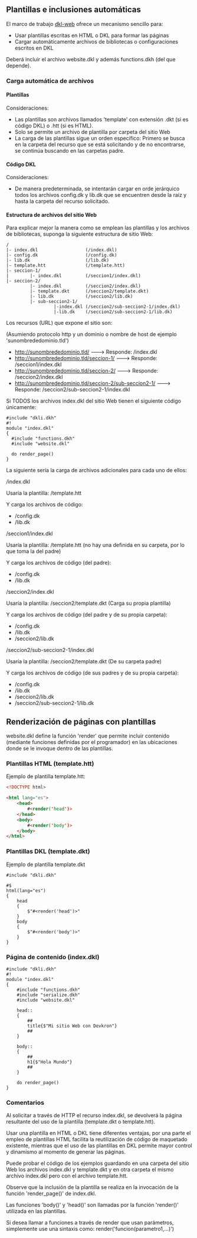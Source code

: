 ## Plantillas e inclusiones automáticas

El marco de trabajo [dkl-web](https://github.com/Induxsoft/dkl-web) ofrece un mecanismo sencillo para:

* Usar plantillas escritas en HTML o DKL para formar las páginas
* Cargar automáticamente archivos de bibliotecas o configuraciones escritos en DKL

Deberá incluir el archivo website.dkl y además functions.dkh (del que depende).

### Carga automática de archivos

#### Plantillas
Consideraciones:

* Las plantillas son archivos llamados 'template' con extensión .dkt (si es código DKL) o .htt (si es HTML).
* Solo se permite un archivo de plantilla por carpeta del sitio Web
* La carga de las plantillas sigue un orden específico: Primero se busca en la carpeta del recurso que se está solicitando y de no encontrarse, se continúa buscando en las carpetas padre.

#### Código DKL

Consideraciones:

* De manera predeterminada, se intentarán cargar en orde jerárquico todos los archivos config.dk y lib.dk que se encuentren desde la raíz y hasta la carpeta del recurso solicitado.


#### Estructura de archivos del sitio Web

Para explicar mejor la manera como se emplean las plantillas y los archivos de bibliotecas, suponga la siguiente estructura de sitio Web:

``` TEXT
/
|- index.dkl                  (/index.dkl)
|- config.dk                  (/config.dk)
|- lib.dk                     (/lib.dk)
|- template.htt               (/template.htt)
|- seccion-1/       
|        |- index.dkl         (/seccion1/index.dkl)
|- seccion-2/
         |- index.dkl         (/seccion2/index.dkl)
         |- template.dkt      (/seccion2/template.dkt)
         |- lib.dk            (/seccion2/lib.dk)
         |- sub-seccion2-1/   
                  |-index.dkl (/seccion2/sub-seccion2-1/index.dkl)
                  |-lib.dk    (/seccion2/sub-seccion2-1/lib.dk)

```
Los recursos (URL) que expone el sitio son:

(Asumiendo protocolo http y un dominio o nombre de host de ejemplo 'sunombrededominio.tld')

* http://sunombrededominio.tld/             ---> Responde: /index.dkl
* http://sunombrededominio.tld/seccion-1/   ---> Responde: /seccion1/index.dkl
* http://sunombrededominio.tld/seccion-2/   ---> Responde: /seccion2/index.dkl
* http://sunombrededominio.tld/seccion-2/sub-seccion2-1/  ---> Responde: /seccion2/sub-seccion2-1/index.dkl

Si TODOS los archivos index.dkl del sitio Web tienen el siguiente código únicamente:

``` DKL
#include "dkli.dkh"
#!
module "index.dkl"
{
  #include "functions.dkh"
  #include "website.dkl"

  do render_page()
}
```
La siguiente sería la carga de archivos adicionales para cada uno de ellos:

/index.dkl

Usaría la plantilla: /template.htt

Y carga los archivos de código:

  * /config.dk
  * /lib.dk
 
/seccion1/index.dkl

Usaría la plantilla: /template.htt (no hay una definida en su carpeta, por lo que toma la del padre)

Y carga los archivos de código (del padre):

  * /config.dk
  * /lib.dk

/seccion2/index.dkl

Usaría la plantilla: /seccion2/template.dkt (Carga su propia plantilla)

Y carga los archivos de código (del padre y de su propia carpeta):

  * /config.dk
  * /lib.dk
  * /seccion2/lib.dk

/seccion2/sub-seccion2-1/index.dkl

Usaría la plantilla: /seccion2/template.dkt (De su carpeta padre)

Y carga los archivos de código (de sus padres y de su propia carpeta):

  * /config.dk
  * /lib.dk
  * /seccion2/lib.dk
  * /seccion2/sub-seccion2-1/lib.dk

## Renderización de páginas con plantillas

website.dkl define la función 'render' que permite incluir contenido (mediante funciones definidas por el programador) en las ubicaciones donde se le invoque dentro de las plantillas.

### Plantillas HTML (template.htt)

Ejemplo de plantilla template.htt:
``` HTML
<!DOCTYPE html>

<html lang="es">
	<head>
		#<render('head')>
	</head>
	<body>
		#<render('body')>
	</body>
</html>
```

### Plantillas DKL (template.dkt)
Ejemplo de plantilla template.dkt

``` DKL
#include "dkli.dkh"

#$
html(lang="es")
{
	head
	{
		$"#<render('head')>"
	}
	body
	{
		$"#<render('body')>"
	}
}

```
### Página de contenido (index.dkl)

``` DKL
#include "dkli.dkh"
#!
module "index.dkl"
{
    #include "functions.dkh"
    #include "serialize.dkh"
    #include "website.dkl"

    head::
    {
        ##
        title{$"Mi sitio Web con Devkron"}
        ##
    }

    body::
    {
        ##
        h1{$"Hola Mundo"}
        ##
    }

    do render_page()
}
```
### Comentarios
Al solicitar a través de HTTP el recurso index.dkl, se devolverá la página resultante del uso de la plantilla (template.dkt o template.htt).

Usar una plantilla en HTML o DKL tiene diferentes ventajas, por una parte el empleo de plantillas HTML facilita la reutilización de código de maquetado existente, mientras que el uso de las plantillas en DKL permite mayor control y dinamismo al momento de generar las páginas.

Puede probar el código de los ejemplos guardando en una carpeta del sitio Web los archivos index.dkl y template.dkt y en otra carpeta el mismo archivo index.dkl pero con el archivo template.htt.

Observe que la inclusión de la plantilla se realiza en la invocación de la función 'render_page()' de index.dkl.

Las funciones 'body()' y 'head()' son llamadas por la función 'render()' utilizada en las plantillas.

Si desea llamar a funciones a través de render que usan parámetros, simplemente use una sintaxis como: render('funcion(parametro1,...)')
